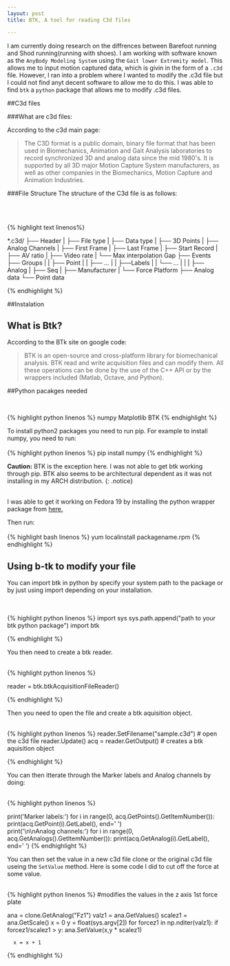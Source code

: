 ```yaml
---
layout: post
title: BTK, A tool for reading C3d files

---
```


I am currently doing research on the diffrences between Barefoot running and Shod running(running with shoes). I am working with software known as the `AnyBody Modeling System` using the `Gait lower Extremity model`. This allows me to input motion captured data, which is givin in the form of a `.c3d` file. However, I ran into a problem where I wanted to modify the .c3d file but I could not find anyt decent software to allow me to do this. I was able to find `btk` a `python` package that allows me to modify .c3d files.


##C3d files

###What are c3d files:

According to the c3d main page:
<blockquote>
The C3D format is a public domain, binary file format that has been used in Biomechanics, Animation and Gait Analysis laboratories to record synchronized 3D and analog data since the mid 1980's.  It is supported by all 3D major Motion Capture System manufacturers, as well as other companies in the Biomechanics, Motion Capture and Animation Industries.<a href="http://www.c3d.org/"><i class="fa fa-file"></i></a></blockquote>

###File Structure
The structure of the C3d file is as follows:

<br>
<br>

{% highlight text linenos%}

*.c3d/
	├── Header
	|    ├── File type
	|    ├── Data type
	|    ├── 3D Points
	|    ├── Analog Channels
	|    ├── First Frame
	|    ├── Last Frame
	|    ├── Start Record
	|    ├── AV ratio
	|    ├── Video rate
	|    └── Max interpolation Gap
	├── Events
	├── Groups
	|    |	├── Point
	|    |	├── ...
	|    |	├──Labels
	|    |	└── ...
	|    |
	|    ├── Analog
	|    ├── Seq
	|    ├── Manufacturer
	|    └── Force Platform
	├── Analog data
	└── Point data

{% endhighlight %}


<script src="//ajax.googleapis.com/ajax/libs/jquery/1.9.1/jquery.min.js"></script>

<script type="text/javascript">
$( document ).ready(function() {
     
       $("pre").addClass("terminal"); 
	   $("<span>",{
	       rel: 'File'
		}).appendTo("pre:eq(0)");   
	   

 
});


</script>

##Instalation

## What is Btk?
According to the BTk site on google code:
<blockquote>
BTK is an open-source and cross-platform library for biomechanical analysis. BTK read and write acquisition files and can modify them. All these operations can be done by the use of the C++ API or by the wrappers included (Matlab, Octave, and Python).<a href="https://code.google.com/p/b-tk/"><i class="fa fa-cogs"></i></a>
</blockquote>



##Python pacakges needed

<br>

{% highlight python linenos %}
numpy
Matplotlib
BTK
{% endhighlight %}

<script type="text/javascript">
$( document ).ready(function() {
     
       $("pre").addClass("terminal"); 
	   $("<span>",{
	       rel: 'Packages'
		}).appendTo("pre:eq(1)");   
	   

 
});


</script>


To install python2 packages you need to run pip.
For example to install numpy, you need to run:
<br>
<br>
{% highlight python linenos %}
pip install numpy
{% endhighlight %}
<script type="text/javascript">
$( document ).ready(function() {
     
       $("pre").addClass("terminal"); 
	   $("<span>",{
	       rel: 'Bash'
		}).appendTo("pre:eq(2)");   
	   

 
});


</script>



<i class="fa fa-warning"></i> **Caution:** BTK is the exception here. I was not able to get btk working through pip. BTK also seems to be architectural dependent as it was not installing in my ARCH distribution. 
{: .notice}

<br>
I was able to get it working on Fedora 19 by installing the python wrapper package from <a href="https://code.google.com/p/b-tk/"> here. </a>


Then run:
<br>
<br>
{% highlight bash  linenos %}
yum localinstall packagename.rpm 
{% endhighlight %}

<script type="text/javascript">
$( document ).ready(function() {
     
       $("pre").addClass("terminal"); 
	   $("<span>",{
	       rel: 'Bash'
		}).appendTo("pre:eq(3)");   
	   

 
});


</script>


## Using b-tk to modify your file

You can import btk in python by specify your system path to the package or by
just using import depending on your installation.

<br>
<br>
{% highlight python  linenos %}
import sys
sys.path.append("path to your btk python package")
import btk

{% endhighlight %}

<script type="text/javascript">
$( document ).ready(function() {
     
       $("pre").addClass("terminal"); 
	   $("<span>",{
	       rel: 'Python'
		}).appendTo("pre:eq(4)");   
	   

 
});


</script>

You then need to create a btk reader.
<br>
<br>

{% highlight python  linenos %}
 
 reader = btk.btkAcquisitionFileReader()

{% endhighlight %}


<script type="text/javascript">
$( document ).ready(function() {
     
       $("pre").addClass("terminal"); 
	   $("<span>",{
	       rel: 'Python'
		}).appendTo("pre:eq(5)");   
	   

 
});
</script>

Then you need to open the file and create a btk aquisition object.
<br>
<br>

{% highlight python  linenos %}
reader.SetFilename("sample.c3d") # open the c3d file
reader.Update()
acq = reader.GetOutput() # creates a btk aquisition object
 
{% endhighlight %}

<script type="text/javascript">
$( document ).ready(function() {
     
       $("pre").addClass("terminal"); 
	   $("<span>",{
	       rel: 'Python'
		}).appendTo("pre:eq(6)");   
	   

 
});
</script>

You can then itterate through the Marker labels and Analog channels by doing:
<br>
<br>

{% highlight python  linenos %}

print('Marker labels:')
for i in range(0, acq.GetPoints().GetItemNumber()):
    print(acq.GetPoint(i).GetLabel(), end='  ')   
print('\n\nAnalog channels:')
for i in range(0, acq.GetAnalogs().GetItemNumber()):
    print(acq.GetAnalog(i).GetLabel(), end='  ') 
{% endhighlight %}


<script type="text/javascript">
$( document ).ready(function() {
     
       $("pre").addClass("terminal"); 
	   $("<span>",{
	       rel: 'Python'
		}).appendTo("pre:eq(7)");   
	   

 
});
</script>

You can then set the value in a new c3d file clone or the original c3d file useing the
`SetValue` method.
Here is some code I did to cut off the force at some value.
<br>
<br>

{% highlight python  linenos %}
#modifies the values in the z axis 1st force plate

ana = clone.GetAnalog("Fz1")
valz1 = ana.GetValues()
scalez1 = ana.GetScale()
x = 0
y = float(sys.argv[2])
for forcez1 in np.nditer(valz1):
      if forcez1/scalez1 > y:
			ana.SetValue(x,y * scalez1)

      x = x + 1
{% endhighlight %}


<script type="text/javascript">
$( document ).ready(function() {
     
       $("pre").addClass("terminal"); 
	   $("<span>",{
	       rel: 'Python'
		}).appendTo("pre:eq(8)");   
	   

 
});
</script>




